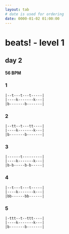 ```yaml
---
layout: tab
# date is used for ordering
date: 0000-01-02 01:00:00
---
```


# beats! - level 1
## day 2

#### 56 BPM

### 1
```
|--t---t---t-----|
|----k-------k---|
|b-------b-------|
```

### 2
```
|--tt--t---tt----|
|----k-------k---|
|b-------b-------|
```

### 3
```
|------t---------|
|----k-------k---|
|b-b-----b-b-----|
```

### 4
```
|--t---t---t-----|
|----k-------k---|
|bb------bb------|
```

### 5
```
|-ttt--t--ttt----|
|----k-------k---|
|b-------b-------|
```
